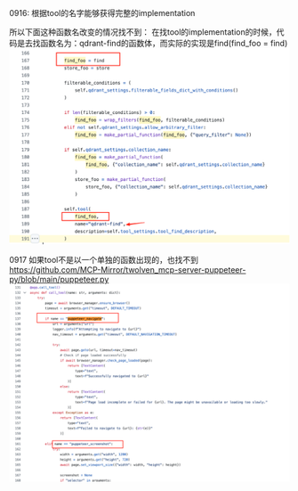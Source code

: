0916: 根据tool的名字能够获得完整的implementation

所以下面这种函数名改变的情况找不到：
在找tool的implementation的时候，代码是去找函数名为：qdrant-find的函数体，而实际的实现是find(find_foo = find)
![alt text](/src/image.png)

0917
如果tool不是以一个单独的函数出现的，也找不到
https://github.com/MCP-Mirror/twolven_mcp-server-puppeteer-py/blob/main/puppeteer.py
![alt text](/src/image-1.png)